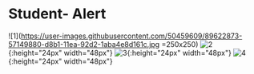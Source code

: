 # Student- Alert
![1](https://user-images.githubusercontent.com/50459609/89622873-57149880-d8b1-11ea-92d2-1aba4e8d161c.jpg =250x250)
![2](https://user-images.githubusercontent.com/50459609/89622885-5b40b600-d8b1-11ea-8a9c-f9848e835cb5.jpg) {:height="24px" width="48px"}
![3](https://user-images.githubusercontent.com/50459609/89622889-5d0a7980-d8b1-11ea-93d3-5bf975ddf804.jpg){:height="24px" width="48px"}
![4](https://user-images.githubusercontent.com/50459609/89622897-5ed43d00-d8b1-11ea-850b-8aa628cbd0e0.jpg){:height="24px" width="48px"}
